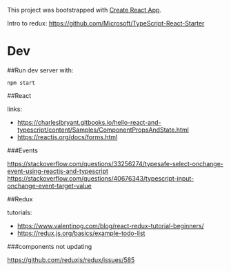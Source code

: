 This project was bootstrapped with [Create React App](https://github.com/facebookincubator/create-react-app).

Intro to redux: https://github.com/Microsoft/TypeScript-React-Starter

# Dev
##Run dev server with:

    npm start

##React

links: 
- https://charleslbryant.gitbooks.io/hello-react-and-typescript/content/Samples/ComponentPropsAndState.html
- https://reactjs.org/docs/forms.html

###Events

https://stackoverflow.com/questions/33256274/typesafe-select-onchange-event-using-reactjs-and-typescript
https://stackoverflow.com/questions/40676343/typescript-input-onchange-event-target-value

##Redux

tutorials: 
- https://www.valentinog.com/blog/react-redux-tutorial-beginners/
- https://redux.js.org/basics/example-todo-list

###components not updating

https://github.com/reduxjs/redux/issues/585